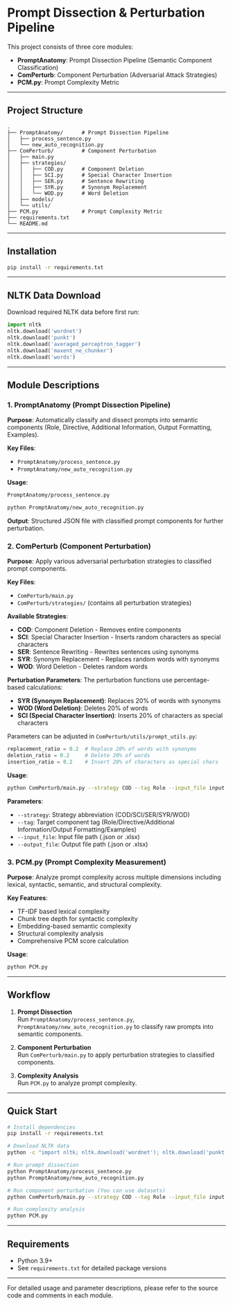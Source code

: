 # Prompt Dissection & Perturbation Pipeline

This project consists of three core modules:

- **PromptAnatomy**: Prompt Dissection Pipeline (Semantic Component Classification)
- **ComPerturb**: Component Perturbation (Adversarial Attack Strategies)
- **PCM.py**: Prompt Complexity Metric

---

## Project Structure

```
.
├── PromptAnatomy/      # Prompt Dissection Pipeline
│   ├── process_sentence.py
│   └── new_auto_recognition.py
├── ComPerturb/         # Component Perturbation
│   ├── main.py
│   ├── strategies/
│   │   ├── COD.py      # Component Deletion
│   │   ├── SCI.py      # Special Character Insertion
│   │   ├── SER.py      # Sentence Rewriting
│   │   ├── SYR.py      # Synonym Replacement
│   │   └── WOD.py      # Word Deletion
│   ├── models/
│   └── utils/
├── PCM.py              # Prompt Complexity Metric
├── requirements.txt
└── README.md
```

---

## Installation

```bash
pip install -r requirements.txt
```

---

## NLTK Data Download

Download required NLTK data before first run:

```python
import nltk
nltk.download('wordnet')
nltk.download('punkt')
nltk.download('averaged_perceptron_tagger')
nltk.download('maxent_ne_chunker')
nltk.download('words')
```

---

## Module Descriptions

### 1. PromptAnatomy (Prompt Dissection Pipeline)

**Purpose**: Automatically classify and dissect prompts into semantic components (Role, Directive, Additional Information, Output Formatting, Examples).

**Key Files**: 
- `PromptAnatomy/process_sentence.py`
- `PromptAnatomy/new_auto_recognition.py`

**Usage**:
```bash
PromptAnatomy/process_sentence.py
```
```bash
python PromptAnatomy/new_auto_recognition.py
```

**Output**: Structured JSON file with classified prompt components for further perturbation.

### 2. ComPerturb (Component Perturbation)

**Purpose**: Apply various adversarial perturbation strategies to classified prompt components.

**Key Files**: 
- `ComPerturb/main.py`
- `ComPerturb/strategies/` (contains all perturbation strategies)

**Available Strategies**:
- **COD**: Component Deletion - Removes entire components
- **SCI**: Special Character Insertion - Inserts random characters as special characters
- **SER**: Sentence Rewriting - Rewrites sentences using synonyms
- **SYR**: Synonym Replacement - Replaces random words with synonyms
- **WOD**: Word Deletion - Deletes random words

**Perturbation Parameters**:
The perturbation functions use percentage-based calculations:
- **SYR (Synonym Replacement)**: Replaces 20% of words with synonyms
- **WOD (Word Deletion)**: Deletes 20% of words  
- **SCI (Special Character Insertion)**: Inserts 20% of characters as special characters

Parameters can be adjusted in `ComPerturb/utils/prompt_utils.py`:
```python
replacement_ratio = 0.2  # Replace 20% of words with synonyms
deletion_ratio = 0.2     # Delete 20% of words
insertion_ratio = 0.2    # Insert 20% of characters as special chars
```

**Usage**:
```bash
python ComPerturb/main.py --strategy COD --tag Role --input_file input.json --output_file output.json
```

**Parameters**:
- `--strategy`: Strategy abbreviation (COD/SCI/SER/SYR/WOD)
- `--tag`: Target component tag (Role/Directive/Additional Information/Output Formatting/Examples)
- `--input_file`: Input file path (.json or .xlsx)
- `--output_file`: Output file path (.json or .xlsx)

### 3. PCM.py (Prompt Complexity Measurement)

**Purpose**: Analyze prompt complexity across multiple dimensions including lexical, syntactic, semantic, and structural complexity.

**Key Features**:
- TF-IDF based lexical complexity
- Chunk tree depth for syntactic complexity
- Embedding-based semantic complexity
- Structural complexity analysis
- Comprehensive PCM score calculation

**Usage**:
```bash
python PCM.py
```

---

## Workflow

1. **Prompt Dissection**  
   Run `PromptAnatomy/process_sentence.py`, `PromptAnatomy/new_auto_recognition.py` to classify raw prompts into semantic components.

2. **Component Perturbation**  
   Run `ComPerturb/main.py` to apply perturbation strategies to classified components.

3. **Complexity Analysis**  
   Run `PCM.py` to analyze prompt complexity.

---

## Quick Start

```bash
# Install dependencies
pip install -r requirements.txt

# Download NLTK data
python -c "import nltk; nltk.download('wordnet'); nltk.download('punkt'); nltk.download('averaged_perceptron_tagger'); nltk.download('maxent_ne_chunker'); nltk.download('words')"

# Run prompt dissection 
python PromptAnatomy/process_sentence.py
python PromptAnatomy/new_auto_recognition.py

# Run component perturbation (You can use datasets)
python ComPerturb/main.py --strategy COD --tag Role --input_file input.json --output_file output.json

# Run complexity analysis
python PCM.py
```

---

## Requirements

- Python 3.9+
- See `requirements.txt` for detailed package versions

---

For detailed usage and parameter descriptions, please refer to the source code and comments in each module.
